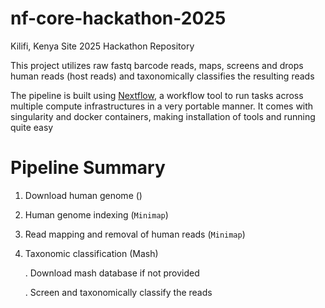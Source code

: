 # nf-core-hackathon-2025
Kilifi, Kenya Site 2025 Hackathon Repository

This project utilizes raw fastq barcode reads, maps, screens and drops human reads (host reads) and taxonomically classifies the resulting reads

The pipeline is built using [Nextflow](https://github.com/nextflow-io/nextflow), a workflow tool to run tasks across multiple compute infrastructures in a very portable manner. It comes with singularity and docker containers, making installation of tools and running quite easy

# Pipeline Summary
1. Download human genome ()
2. Human genome indexing (```Minimap```)
3. Read mapping and removal of human reads (```Minimap```)
4. Taxonomic classification (Mash)
   
   . Download mash database if not provided
   
   . Screen and taxonomically classify the reads
